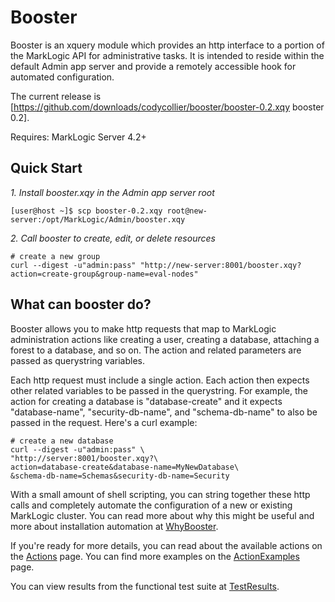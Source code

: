 Booster
=======

Booster is an xquery module which provides an http interface to a portion of the MarkLogic API for administrative tasks.  It is intended to reside within the default  Admin app server and provide a remotely accessible hook for automated configuration.

The current release is [https://github.com/downloads/codycollier/booster/booster-0.2.xqy booster 0.2].

Requires: MarkLogic Server 4.2+


Quick Start
-----------

*1. Install booster.xqy in the Admin app server root*

    [user@host ~]$ scp booster-0.2.xqy root@new-server:/opt/MarkLogic/Admin/booster.xqy


*2. Call booster to create, edit, or delete resources*

    # create a new group
    curl --digest -u"admin:pass" "http://new-server:8001/booster.xqy?action=create-group&group-name=eval-nodes"




What can booster do?
---------------------

Booster allows you to make http requests that map to MarkLogic administration actions like creating a user, creating a database, attaching a forest to a database, and so on.  The action and related parameters are passed as querystring variables.


Each http request must include a single action.  Each action then expects other related variables to be passed in the querystring.  For example, the action for creating a database is "database-create" and it expects "database-name", "security-db-name", and "schema-db-name" to also be passed in the request.  Here's a curl example:

    # create a new database
    curl --digest -u"admin:pass" \
    "http://server:8001/booster.xqy?\
    action=database-create&database-name=MyNewDatabase\
    &schema-db-name=Schemas&security-db-name=Security




With a small amount of shell scripting, you can string together these http calls and completely automate the configuration of a new or existing MarkLogic cluster.  You can read more about why this might be useful and more about installation automation at [WhyBooster](https://github.com/codycollier/booster/wiki/WhyBooster).


If you're ready for more details, you can read about the available actions on the [Actions](https://github.com/codycollier/booster/wiki/Actions) page.  You can find more examples on the [ActionExamples](https://github.com/codycollier/booster/wiki/ActionExamples) page.


You can view results from the functional test suite at [TestResults](https://github.com/codycollier/booster/wiki/TestResults).




